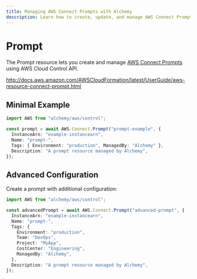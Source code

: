 ```yaml
---
title: Managing AWS Connect Prompts with Alchemy
description: Learn how to create, update, and manage AWS Connect Prompts using Alchemy Cloud Control.
---
```


# Prompt

The Prompt resource lets you create and manage [AWS Connect Prompts](https://docs.aws.amazon.com/connect/latest/userguide/) using AWS Cloud Control API.

http://docs.aws.amazon.com/AWSCloudFormation/latest/UserGuide/aws-resource-connect-prompt.html

## Minimal Example

```ts
import AWS from "alchemy/aws/control";

const prompt = await AWS.Connect.Prompt("prompt-example", {
  InstanceArn: "example-instancearn",
  Name: "prompt-",
  Tags: { Environment: "production", ManagedBy: "Alchemy" },
  Description: "A prompt resource managed by Alchemy",
});
```

## Advanced Configuration

Create a prompt with additional configuration:

```ts
import AWS from "alchemy/aws/control";

const advancedPrompt = await AWS.Connect.Prompt("advanced-prompt", {
  InstanceArn: "example-instancearn",
  Name: "prompt-",
  Tags: {
    Environment: "production",
    Team: "DevOps",
    Project: "MyApp",
    CostCenter: "Engineering",
    ManagedBy: "Alchemy",
  },
  Description: "A prompt resource managed by Alchemy",
});
```

